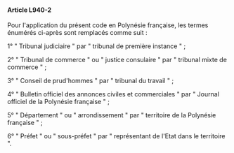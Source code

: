 #### Article L940-2

Pour l'application du présent code en Polynésie française, les termes énumérés ci-après sont remplacés comme suit :

1° " Tribunal judiciaire " par " tribunal de première instance " ;

2° " Tribunal de commerce " ou " justice consulaire " par " tribunal mixte de commerce " ;

3° " Conseil de prud'hommes " par " tribunal du travail " ;

4° " Bulletin officiel des annonces civiles et commerciales " par " Journal officiel de la Polynésie française " ;

5° " Département " ou " arrondissement " par " territoire de la Polynésie française " ;

6° " Préfet " ou " sous-préfet " par " représentant de l'Etat dans le territoire ".

